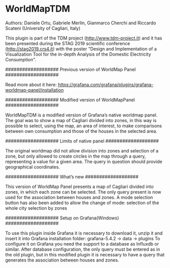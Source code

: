 # WorldMapTDM
Authors: Daniele Ortu, Gabriele Merlin, Gianmarco Cherchi and Riccardo Scateni (University of Cagliari, Italy)

This plugin is part of the TDM project (http://www.tdm-project.it) and it has been presented during the STAG 2019 scientific conference (http://stag2019.crs4.it) with the poster "Design and Implementation of a Visualization Tool for the in-depth Analysis of the Domestic Electricity Consumption".

###################
Previous version of WorldMap Panel
###################

Read more about it here:
https://grafana.com/grafana/plugins/grafana-worldmap-panel/installation



###################
Modified version of WorldMapPanel
###################

WorldMapTDM is a modified version of Grafana’s native worldmap panel. The goal was to show a map of Cagliari divided into zones, in this way is possible to select, using the map, an area of interest, to make comparisons between own consumption and those of the houses in the selected area.

###################
Limits of native panel
###################

The original worldmap did not allow division into zones and selection of a zone, but only allowed to create circles in the map through a query, representing a value for a given area. The query in question should provide geographical coordinates.

###################
What’s new
###################

This version of WorldMap Panel presents a map of Cagliari divided into zones, in which each zone can be selected. The only query present is now used for the association between houses and zones.
A mode selection button has also been added to allow the change of mode:
selection of the whole city
selection by zones

###################
Setup on Grafana(Windows)
###################

To use this plugin inside Grafana it is necessary to download it, unzip it and insert it into Grafana installation folder: grafana-5.4.2 -> data -> plugins 
To configure it on Grafana you need the support to a database as Influxdb or similar. After database configuration, the only query must be entered as in the old plugin, but in this modified plugin it is necessary to have a query that generates the association between houses and zones.



